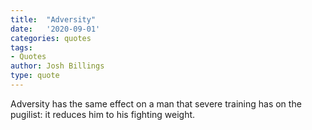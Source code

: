 ```yaml
---
title:  "Adversity"
date:   '2020-09-01'
categories: quotes
tags:
- Quotes
author: Josh Billings
type: quote
---
```


Adversity has the same effect on a man that severe training has on the pugilist: it reduces him to his fighting weight.
